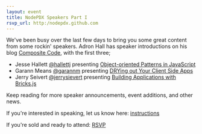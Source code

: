 ```yaml
---
layout: event
title: NodePDX Speakers Part I
rsvp_url: http:/nodepdx.github.com
---
```

We've been busy over the last few days to bring you some great content from some rockin' speakers. Adron Hall has speaker introductions on his blog [Composite Code](http://compositecode.com), with the first three;

- Jesse Hallett [@hallettj](https://twitter.com/#!/hallettj) presenting [Object-oriented Patterns in JavaScript](http://wp.me/pXk7p-1gg)
- Garann Means [@garannm](https://twitter.com/#!/garannm) presenting [DRYing out Your Client Side Apps](http://wp.me/pXk7p-1g2)
- Jerry Seivert [@jerrysievert](https://twitter.com/#!/jerrysievert) presenting [Building Applications with Bricks.js](http://wp.me/pXk7p-1gJ)

Keep reading for more speaker announcements, event additions, and other news.

If you're interested in speaking, let us know here: [instructions](https://github.com/nodepdx/nodepdx.github.com/blob/gh-pages/proposals/README.md)

If you're sold and ready to attend: [RSVP](http://lanyrd.com/2012/nodepdx/)